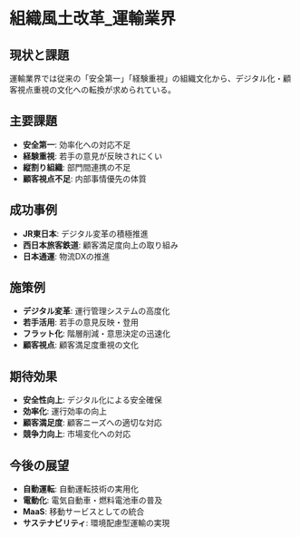 # 組織風土改革_運輸業界

## 現状と課題
運輸業界では従来の「安全第一」「経験重視」の組織文化から、デジタル化・顧客視点重視の文化への転換が求められている。

## 主要課題
- **安全第一**: 効率化への対応不足
- **経験重視**: 若手の意見が反映されにくい
- **縦割り組織**: 部門間連携の不足
- **顧客視点不足**: 内部事情優先の体質

## 成功事例
- **JR東日本**: デジタル変革の積極推進
- **西日本旅客鉄道**: 顧客満足度向上の取り組み
- **日本通運**: 物流DXの推進

## 施策例
- **デジタル変革**: 運行管理システムの高度化
- **若手活用**: 若手の意見反映・登用
- **フラット化**: 階層削減・意思決定の迅速化
- **顧客視点**: 顧客満足度重視の文化

## 期待効果
- **安全性向上**: デジタル化による安全確保
- **効率化**: 運行効率の向上
- **顧客満足度**: 顧客ニーズへの適切な対応
- **競争力向上**: 市場変化への対応

## 今後の展望
- **自動運転**: 自動運転技術の実用化
- **電動化**: 電気自動車・燃料電池車の普及
- **MaaS**: 移動サービスとしての統合
- **サステナビリティ**: 環境配慮型運輸の実現 